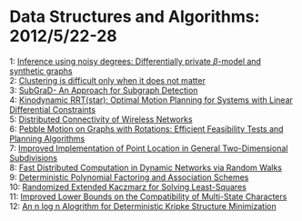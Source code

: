 # Data Structures and Algorithms: 2012/5/22-28  
1: [Inference using noisy degrees: Differentially private $\beta$-model and  synthetic graphs](https://doi.org/10.48550/arXiv.1205.4697)  
2: [Clustering is difficult only when it does not matter](https://doi.org/10.48550/arXiv.1205.4891)  
3: [SubGraD- An Approach for Subgraph Detection](https://doi.org/10.48550/arXiv.1205.4968)  
4: [Kinodynamic RRT(star): Optimal Motion Planning for Systems with Linear  Differential Constraints](https://doi.org/10.48550/arXiv.1205.5088)  
5: [Distributed Connectivity of Wireless Networks](https://doi.org/10.48550/arXiv.1205.5164)  
6: [Pebble Motion on Graphs with Rotations: Efficient Feasibility Tests and  Planning Algorithms](https://doi.org/10.48550/arXiv.1205.5263)  
7: [Improved Implementation of Point Location in General Two-Dimensional  Subdivisions](https://doi.org/10.48550/arXiv.1205.5434)  
8: [Fast Distributed Computation in Dynamic Networks via Random Walks](https://doi.org/10.48550/arXiv.1205.5525)  
9: [Deterministic Polynomial Factoring and Association Schemes](https://doi.org/10.48550/arXiv.1205.5653)  
10: [Randomized Extended Kaczmarz for Solving Least-Squares](https://doi.org/10.48550/arXiv.1205.5770)  
11: [Improved Lower Bounds on the Compatibility of Multi-State Characters](https://doi.org/10.48550/arXiv.1205.5779)  
12: [An n log n Alogrithm for Deterministic Kripke Structure Minimization](https://doi.org/10.48550/arXiv.1205.5928)  